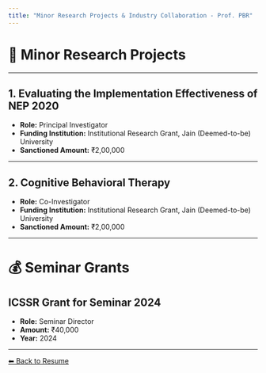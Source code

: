```yaml
---
title: "Minor Research Projects & Industry Collaboration - Prof. PBR"
---
```


<link rel="stylesheet" href="style.css">

# 🧪 Minor Research Projects

---

## 1. Evaluating the Implementation Effectiveness of NEP 2020
- **Role:** Principal Investigator  
- **Funding Institution:** Institutional Research Grant, Jain (Deemed-to-be) University  
- **Sanctioned Amount:** ₹2,00,000  

---

## 2. Cognitive Behavioral Therapy
- **Role:** Co-Investigator  
- **Funding Institution:** Institutional Research Grant, Jain (Deemed-to-be) University  
- **Sanctioned Amount:** ₹2,00,000  

---

# 💰 Seminar Grants

## ICSSR Grant for Seminar 2024
- **Role:** Seminar Director  
- **Amount:** ₹40,000  
- **Year:** 2024  

--- 

[⬅ Back to Resume](index.md)
